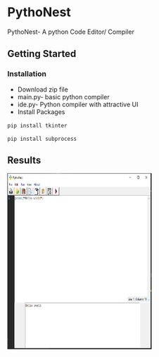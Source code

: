 # PythoNest
PythoNest- A python Code Editor/ Compiler
## Getting Started

### Installation
* Download zip file
* main.py- basic python compiler
* ide.py- Python compiler with attractive UI
* Install Packages
```
pip install tkinter
```
```
pip install subprocess
```

## Results
<img src="https://github.com/Shravani1383/PythoNest/blob/main/Output.png" width="328" height="400"/>
